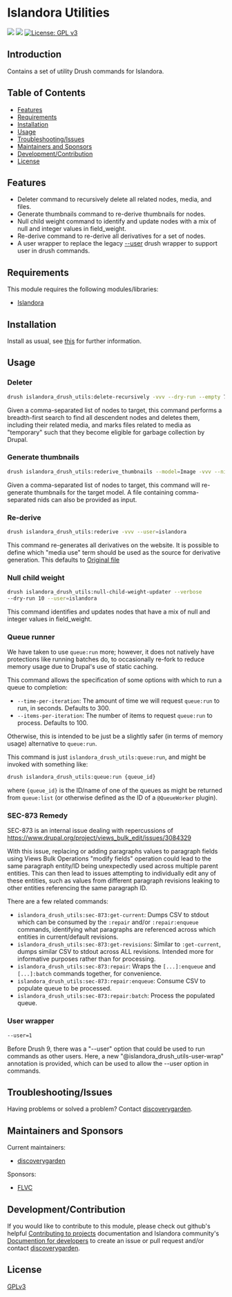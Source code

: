# Islandora Utilities

![](https://github.com/discoverygarden/islandora_drush_utils/actions/workflows/auto-lint.yml/badge.svg)
![](https://github.com/discoverygarden/islandora_drush_utils/actions/workflows/auto-semver.yml/badge.svg)
[![License: GPL v3](https://img.shields.io/badge/License-GPLv3-blue.svg)](https://www.gnu.org/licenses/gpl-3.0)

## Introduction

Contains a set of utility Drush commands for Islandora.

## Table of Contents

* [Features](#features)
* [Requirements](#requirements)
* [Installation](#installation)
* [Usage](#usage)
* [Troubleshooting/Issues](#troubleshootingissues)
* [Maintainers and Sponsors](#maintainers-and-sponsors)
* [Development/Contribution](#developmentcontribution)
* [License](#license)

## Features

- Deleter command to recursively delete all related nodes, media, and files.
- Generate thumbnails command to re-derive thumbnails for nodes.
- Null child weight command to identify and update nodes with a mix of null and integer values in field_weight.
- Re-derive command to re-derive all derivatives for a set of nodes.
- A user wrapper to replace the legacy [--user](https://github.com/drush-ops/drush/issues/3396) drush wrapper to support user in drush commands.

## Requirements

This module requires the following modules/libraries:

* [Islandora](https://github.com/Islandora/islandora)

## Installation

Install as usual, see
[this]( https://www.drupal.org/docs/extending-drupal/installing-modules) for
further information.

## Usage

### Deleter

```bash
drush islandora_drush_utils:delete-recursively -vvv --dry-run --empty 7,11 --user=islandora
```

Given a comma-separated list of nodes to target, this command performs a breadth-first search to find all descendent nodes and deletes them, including their related media, and marks files related to media as "temporary" such that they become eligible for garbage collection by Drupal.

### Generate thumbnails

```bash
drush islandora_drush_utils:rederive_thumbnails --model=Image -vvv --nids=7,11 --user=islandora
```

Given a comma-separated list of nodes to target, this command will re-generate thumbnails for the target model. A file containing comma-separated nids can also be provided as input.

### Re-derive

```bash
drush islandora_drush_utils:rederive -vvv --user=islandora
```

This command re-generates all derivatives on the website. It is possible to define which "media use" term should be used as the source for derivative generation. This defaults to [Original file](http://pcdm.org/use#OriginalFile)

### Null child weight

```bash
drush islandora_drush_utils:null-child-weight-updater --verbose
--dry-run 10 --user=islandora
```

This command identifies and updates nodes that have a mix of null and integer values in field_weight.

### Queue runner

We have taken to use `queue:run` more; however, it does not natively have protections like running batches do, to occasionally re-fork to reduce memory usage due to Drupal's use of static caching.

This command allows the specification of some options with which to run a queue to completion:
- `--time-per-iteration`: The amount of time we will request `queue:run` to run, in seconds. Defaults to 300.
- `--items-per-iteration`: The number of items to request `queue:run` to process. Defaults to 100.

Otherwise, this is intended to be just be a slightly safer (in terms of memory usage) alternative to `queue:run`.

This command is just `islandora_drush_utils:queue:run`, and might be invoked with something like:

```bash
drush islandora_drush_utils:queue:run {queue_id}
```

where `{queue_id}` is the ID/name of one of the queues as might be returned from `queue:list` (or otherwise defined as the ID of a `@QueueWorker` plugin).

### SEC-873 Remedy

SEC-873 is an internal issue dealing with repercussions of https://www.drupal.org/project/views_bulk_edit/issues/3084329

With this issue, replacing or adding paragraphs values to paragraph fields using Views Bulk Operations "modify fields" operation could lead to the same paragraph entity/ID being unexpectedly used across multiple parent entities. This can then lead to issues attempting to individually edit any of these entities, such as values from different paragraph revisions leaking to other entities referencing the same paragraph ID.

There are a few related commands:

- `islandora_drush_utils:sec-873:get-current`: Dumps CSV to stdout which can be consumed by the `:repair` and/or `:repair:enqueue` commands, identifying what paragraphs are referenced across which entities in current/default revisions.
- `islandora_drush_utils:sec-873:get-revisions`: Similar to `:get-current`, dumps similar CSV to stdout across ALL revisions. Intended more for informative purposes rather than for processing.
- `islandora_drush_utils:sec-873:repair`: Wraps the `[...]:enqueue` and `[...]:batch` commands together, for convenience.
- `islandora_drush_utils:sec-873:repair:enqueue`: Consume CSV to populate queue to be processed.
- `islandora_drush_utils:sec-873:repair:batch`: Process the populated queue.

### User wrapper

```bash
--user=1
```

Before Drush 9, there was a "--user" option that could be used to run commands as other users. Here, a new  "@islandora_drush_utils-user-wrap" annotation is provided, which can be used to allow the --user option in commands.

## Troubleshooting/Issues

Having problems or solved a problem? Contact [discoverygarden](http://support.discoverygarden.ca).

## Maintainers and Sponsors

Current maintainers:

* [discoverygarden](http://www.discoverygarden.ca)

Sponsors:

* [FLVC](https://www.flvc.org/)

## Development/Contribution

If you would like to contribute to this module, please check out github's helpful
[Contributing to projects](https://docs.github.com/en/get-started/quickstart/contributing-to-projects) documentation and Islandora community's [Documention for developers](https://islandora.github.io/documentation/contributing/CONTRIBUTING/#github-issues) to create an issue or pull request and/or
contact [discoverygarden](http://support.discoverygarden.ca).

## License

[GPLv3](http://www.gnu.org/licenses/gpl-3.0.txt)
